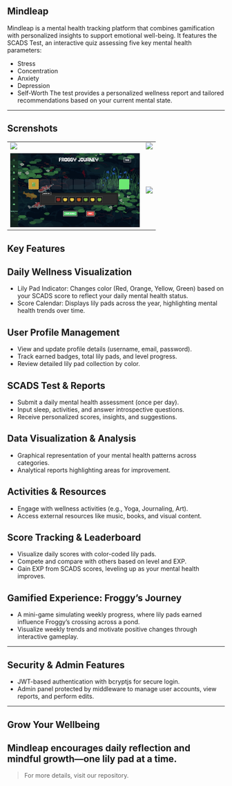 ## Mindleap
Mindleap is a mental health tracking platform that combines gamification with personalized insights to support emotional well-being. It features the SCADS Test, an interactive quiz assessing five key mental health parameters:

- Stress
- Concentration
- Anxiety
- Depression
- Self-Worth
The test provides a personalized wellness report and tailored recommendations based on your current mental state.
---
## Screnshots
<table>
  <tr>
    <td><img src="frontend/public/pictures/HOME.png" width="300"></td>
    <td><img src="frontend/public/pictures/PROFILE.png" width="300"></td>
  </tr>
  <tr>
    <td><img src="frontend/public/pictures/GAME.png" width="300"></td>
    <td><img src="frontend/public/pictures/CALENDAR.png" width="300"></td>
  </tr>
</table>

## Key Features
## Daily Wellness Visualization

- Lily Pad Indicator: Changes color (Red, Orange, Yellow, Green) based on your SCADS score to reflect your daily mental health status.
- Score Calendar: Displays lily pads across the year, highlighting mental health trends over time.

## User Profile Management

- View and update profile details (username, email, password).
- Track earned badges, total lily pads, and level progress.
- Review detailed lily pad collection by color.

## SCADS Test & Reports

- Submit a daily mental health assessment (once per day).
- Input sleep, activities, and answer introspective questions.
- Receive personalized scores, insights, and suggestions.

## Data Visualization & Analysis

- Graphical representation of your mental health patterns across categories.
- Analytical reports highlighting areas for improvement.

## Activities & Resources

- Engage with wellness activities (e.g., Yoga, Journaling, Art).
- Access external resources like music, books, and visual content.

## Score Tracking & Leaderboard

- Visualize daily scores with color-coded lily pads.
- Compete and compare with others based on level and EXP.
- Gain EXP from SCADS scores, leveling up as your mental health improves.

## Gamified Experience: Froggy’s Journey

- A mini-game simulating weekly progress, where lily pads earned influence Froggy’s crossing across a pond.
- Visualize weekly trends and motivate positive changes through interactive gameplay.
---
## Security & Admin Features

- JWT-based authentication with bcryptjs for secure login.
- Admin panel protected by middleware to manage user accounts, view reports, and perform edits.
---
## Grow Your Wellbeing

Mindleap encourages daily reflection and mindful growth—one lily pad at a time.
---
>For more details, visit our repository.
